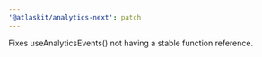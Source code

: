 ```yaml
---
'@atlaskit/analytics-next': patch
---
```


Fixes useAnalyticsEvents() not having a stable function reference.

